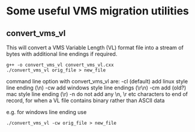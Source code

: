 Some useful VMS migration utilities
===================================

convert_vms_vl
--------------

This will convert a VMS Variable Length (VL) format file into
a stream of bytes with additional line endings if required.

    g++ -o convert_vms_vl convert_vms_vl.cxx
    ./convert_vms_vl orig_file > new_file

command line option with convert_vms_vl are:
   -cl   (default) add linux style line ending (\n)
   -cw   add windows style line endings (\r\n)
   -cm   add (old?) mac style line ending (\r)
   -n    do not add any \n, \r etc characters to end of record, for when a VL
         file contains binary rather than ASCII data

e.g. for windows line ending use

    ./convert_vms_vl -cw orig_file > new_file

